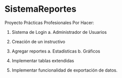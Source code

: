 # SistemaReportes
Proyecto Prácticas Profesionales 
Por Hacer:

1. Sistema de Login
  a. Administrador de Usuarios
  
2. Creación de un instructivo

3. Agregar reportes
  a. Estadísticas
  b. Gráficos
  
4. Implementar tablas extendidas

5. Implementar funcionalidad de exportación de datos.
